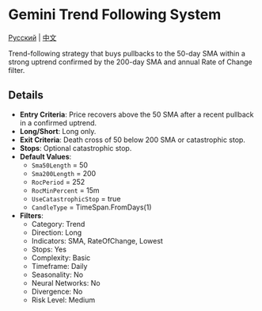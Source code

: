 # Gemini Trend Following System
[Русский](README_ru.md) | [中文](README_cn.md)

Trend-following strategy that buys pullbacks to the 50-day SMA within a strong uptrend confirmed by the 200-day SMA and annual Rate of Change filter.

## Details

- **Entry Criteria**: Price recovers above the 50 SMA after a recent pullback in a confirmed uptrend.
- **Long/Short**: Long only.
- **Exit Criteria**: Death cross of 50 below 200 SMA or catastrophic stop.
- **Stops**: Optional catastrophic stop.
- **Default Values**:
  - `Sma50Length` = 50
  - `Sma200Length` = 200
  - `RocPeriod` = 252
  - `RocMinPercent` = 15m
  - `UseCatastrophicStop` = true
  - `CandleType` = TimeSpan.FromDays(1)
- **Filters**:
  - Category: Trend
  - Direction: Long
  - Indicators: SMA, RateOfChange, Lowest
  - Stops: Yes
  - Complexity: Basic
  - Timeframe: Daily
  - Seasonality: No
  - Neural Networks: No
  - Divergence: No
  - Risk Level: Medium
